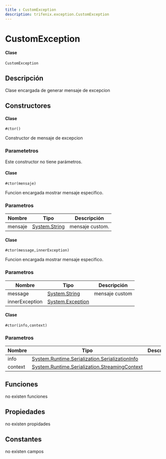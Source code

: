 ```yaml
---
title : CustomException
description: trifenix.exception.CustomException
---
```


# CustomException

<CodeBlock slots = 'heading, code' repeat = '1' languages = 'C#' />

#### Clase
```
CustomException
```

## Descripción
Clase encargada de generar mensaje de excepcion
## Constructores


<CodeBlock slots = 'heading, code' repeat = '1' languages = 'C#' />

#### Clase
```
#ctor()
```


Constructor de mensaje de excepcion
### Parametetros
Este constructor no tiene parámetros.

<CodeBlock slots = 'heading, code' repeat = '1' languages = 'C#' />

#### Clase
```
#ctor(mensaje)
```


Funcion encargada mostrar mensaje especifico.
### Parametros
| Nombre | Tipo | Descripción |
| ------ | ---- | ----------- |
| mensaje | [System.String](http://msdn.microsoft.com/query/dev14.query?appId=Dev14IDEF1&l=EN-US&k=k:System.String 'System.String') | mensaje custom. |

<CodeBlock slots = 'heading, code' repeat = '1' languages = 'C#' />

#### Clase
```
#ctor(message,innerException)
```


Funcion encargada mostrar mensaje especifico.
### Parametros
| Nombre | Tipo | Descripción |
| ------ | ---- | ----------- |
| message | [System.String](http://msdn.microsoft.com/query/dev14.query?appId=Dev14IDEF1&l=EN-US&k=k:System.String 'System.String') | mensaje custom |
| innerException | [System.Exception](http://msdn.microsoft.com/query/dev14.query?appId=Dev14IDEF1&l=EN-US&k=k:System.Exception 'System.Exception') |  |

<CodeBlock slots = 'heading, code' repeat = '1' languages = 'C#' />

#### Clase
```
#ctor(info,context)
```



### Parametros
| Nombre | Tipo | Descripción |
| ------ | ---- | ----------- |
| info | [System.Runtime.Serialization.SerializationInfo](http://msdn.microsoft.com/query/dev14.query?appId=Dev14IDEF1&l=EN-US&k=k:System.Runtime.Serialization.SerializationInfo 'System.Runtime.Serialization.SerializationInfo') |  |
| context | [System.Runtime.Serialization.StreamingContext](http://msdn.microsoft.com/query/dev14.query?appId=Dev14IDEF1&l=EN-US&k=k:System.Runtime.Serialization.StreamingContext 'System.Runtime.Serialization.StreamingContext') |  |

## Funciones

no existen funciones

## Propiedades

no existen propidades

## Constantes
no existen campos

